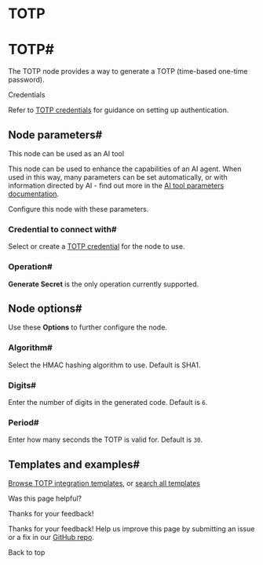 # TOTP

[ ](https://github.com/n8n-io/n8n-docs/edit/main/docs/integrations/builtin/core-nodes/n8n-nodes-base.totp.md "Edit this page")

# TOTP#

The TOTP node provides a way to generate a TOTP (time-based one-time password).

Credentials

Refer to [TOTP credentials](../../credentials/totp/) for guidance on setting up authentication. 

## Node parameters#

This node can be used as an AI tool

This node can be used to enhance the capabilities of an AI agent. When used in this way, many parameters can be set automatically, or with information directed by AI - find out more in the [AI tool parameters documentation](../../../../advanced-ai/examples/using-the-fromai-function/).

Configure this node with these parameters.

### Credential to connect with#

Select or create a [TOTP credential](../../credentials/totp/) for the node to use.

### Operation#

**Generate Secret** is the only operation currently supported.

## Node options#

Use these **Options** to further configure the node.

### Algorithm#

Select the HMAC hashing algorithm to use. Default is SHA1.

### Digits#

Enter the number of digits in the generated code. Default is `6`.

### Period#

Enter how many seconds the TOTP is valid for. Default is `30`.

## Templates and examples#

[Browse TOTP integration templates](https://n8n.io/integrations/totp/), or [search all templates](https://n8n.io/workflows/)

Was this page helpful? 

Thanks for your feedback! 

Thanks for your feedback! Help us improve this page by submitting an issue or a fix in our [GitHub repo](https://github.com/n8n-io/n8n-docs). 

Back to top 

